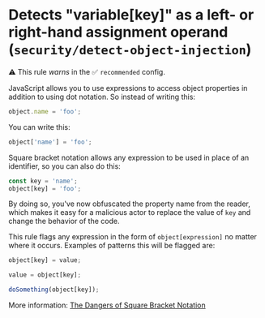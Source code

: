 # Detects "variable[key]" as a left- or right-hand assignment operand (`security/detect-object-injection`)

⚠️ This rule _warns_ in the ✅ `recommended` config.

<!-- end auto-generated rule header -->

JavaScript allows you to use expressions to access object properties in addition to using dot notation. So instead of writing this:

```js
object.name = 'foo';
```

You can write this:

```js
object['name'] = 'foo';
```

Square bracket notation allows any expression to be used in place of an identifier, so you can also do this:

```js
const key = 'name';
object[key] = 'foo';
```

By doing so, you've now obfuscated the property name from the reader, which makes it easy for a malicious actor to replace the value of `key` and change the behavior of the code.

This rule flags any expression in the form of `object[expression]` no matter where it occurs. Examples of patterns this will be flagged are:

```js
object[key] = value;

value = object[key];

doSomething(object[key]);
```

More information: [The Dangers of Square Bracket Notation](https://github.com/eslint-community/eslint-plugin-security/tree/main/docs/the-dangers-of-square-bracket-notation.md)
